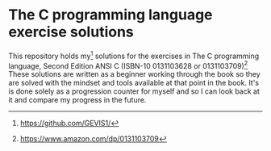 # The C programming language exercise solutions
This repository holds my[^1] solutions for the exercises in The C programming language, Second Edition ANSI C (ISBN-10 0131103628 or 0131103709)[^2]
These solutions are written as a beginner working through the book so they are solved with the mindset and tools available at that point in the book.
It's is done solely as a progression counter for myself and so I can look back at it and compare my progress in the future.

[^1]: https://github.com/GEVIS1/
[^2]: https://www.amazon.com/dp/0131103709
